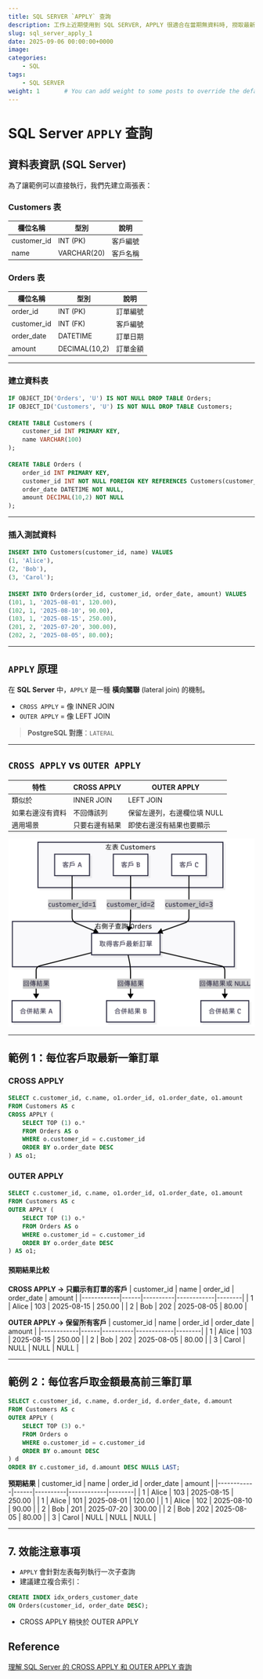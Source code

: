 ```yaml
---
title: SQL SERVER `APPLY` 查詢
description: 工作上近期使用到 SQL SERVER, APPLY 很適合在當期無資料時, 撈取最新一筆資料做比對使用。
slug: sql_server_apply_1
date: 2025-09-06 00:00:00+0000
image: 
categories:
    - SQL
tags:
    - SQL SERVER
weight: 1       # You can add weight to some posts to override the default sorting (date descending)
---
```


# SQL Server `APPLY` 查詢

## 資料表資訊 (SQL Server)

為了讓範例可以直接執行，我們先建立兩張表：

### **Customers 表**
| 欄位名稱       | 型別          | 說明 |
|---------------|---------------|----------------|
| customer_id   | INT (PK)      | 客戶編號 |
| name          | VARCHAR(20)  | 客戶名稱 |

### **Orders 表**
| 欄位名稱       | 型別          | 說明 |
|---------------|---------------|----------------|
| order_id      | INT (PK)      | 訂單編號 |
| customer_id   | INT (FK)      | 客戶編號 |
| order_date    | DATETIME      | 訂單日期 |
| amount        | DECIMAL(10,2) | 訂單金額 |

---

### **建立資料表**
```sql
IF OBJECT_ID('Orders', 'U') IS NOT NULL DROP TABLE Orders;
IF OBJECT_ID('Customers', 'U') IS NOT NULL DROP TABLE Customers;

CREATE TABLE Customers (
    customer_id INT PRIMARY KEY,
    name VARCHAR(100)
);

CREATE TABLE Orders (
    order_id INT PRIMARY KEY,
    customer_id INT NOT NULL FOREIGN KEY REFERENCES Customers(customer_id),
    order_date DATETIME NOT NULL,
    amount DECIMAL(10,2) NOT NULL
);
```

---

### **插入測試資料**
```sql
INSERT INTO Customers(customer_id, name) VALUES
(1, 'Alice'),
(2, 'Bob'),
(3, 'Carol');

INSERT INTO Orders(order_id, customer_id, order_date, amount) VALUES
(101, 1, '2025-08-01', 120.00),
(102, 1, '2025-08-10', 90.00),
(103, 1, '2025-08-15', 250.00),
(201, 2, '2025-07-20', 300.00),
(202, 2, '2025-08-05', 80.00);
```

---

## `APPLY` 原理

在 **SQL Server** 中，`APPLY` 是一種 **橫向關聯** (lateral join) 的機制。
- `CROSS APPLY` = 像 INNER JOIN
- `OUTER APPLY` = 像 LEFT JOIN

> **PostgreSQL 對應**：`LATERAL`

---

## `CROSS APPLY` vs `OUTER APPLY`

| 特性 | CROSS APPLY | OUTER APPLY |
|------|-----------|-------------|
| 類似於 | INNER JOIN | LEFT JOIN |
| 如果右邊沒有資料 | 不回傳該列 | 保留左邊列，右邊欄位填 NULL |
| 適用場景 | 只要右邊有結果 | 即使右邊沒有結果也要顯示 |

![example](chart.png)

---

## 範例 1：每位客戶取最新一筆訂單

### CROSS APPLY
```sql
SELECT c.customer_id, c.name, o1.order_id, o1.order_date, o1.amount
FROM Customers AS c
CROSS APPLY (
    SELECT TOP (1) o.*
    FROM Orders AS o
    WHERE o.customer_id = c.customer_id
    ORDER BY o.order_date DESC
) AS o1;
```

### OUTER APPLY
```sql
SELECT c.customer_id, c.name, o1.order_id, o1.order_date, o1.amount
FROM Customers AS c
OUTER APPLY (
    SELECT TOP (1) o.*
    FROM Orders AS o
    WHERE o.customer_id = c.customer_id
    ORDER BY o.order_date DESC
) AS o1;
```

#### **預期結果比較**

**CROSS APPLY → 只顯示有訂單的客戶**
| customer_id | name | order_id | order_date | amount |
|------------|------|----------|------------|--------|
| 1 | Alice | 103 | 2025-08-15 | 250.00 |
| 2 | Bob   | 202 | 2025-08-05 | 80.00 |

**OUTER APPLY → 保留所有客戶**
| customer_id | name | order_id | order_date | amount |
|------------|------|----------|------------|--------|
| 1 | Alice | 103 | 2025-08-15 | 250.00 |
| 2 | Bob   | 202 | 2025-08-05 | 80.00 |
| 3 | Carol | NULL | NULL | NULL |

---

## 範例 2：每位客戶取金額最高前三筆訂單

```sql
SELECT c.customer_id, c.name, d.order_id, d.order_date, d.amount
FROM Customers AS c
OUTER APPLY (
    SELECT TOP (3) o.*
    FROM Orders o
    WHERE o.customer_id = c.customer_id
    ORDER BY o.amount DESC
) d
ORDER BY c.customer_id, d.amount DESC NULLS LAST;
```

**預期結果**
| customer_id | name | order_id | order_date | amount |
|------------|------|----------|------------|--------|
| 1 | Alice | 103 | 2025-08-15 | 250.00 |
| 1 | Alice | 101 | 2025-08-01 | 120.00 |
| 1 | Alice | 102 | 2025-08-10 | 90.00 |
| 2 | Bob   | 201 | 2025-07-20 | 300.00 |
| 2 | Bob   | 202 | 2025-08-05 | 80.00 |
| 3 | Carol | NULL | NULL | NULL |

---

## 7. 效能注意事項

- `APPLY` 會針對左表每列執行一次子查詢
- 建議建立複合索引：
```sql
CREATE INDEX idx_orders_customer_date
ON Orders(customer_id, order_date DESC);
```
- CROSS APPLY 稍快於 OUTER APPLY

## Reference
[理解 SQL Server 的 CROSS APPLY 和 OUTER APPLY 査詢](https://www.navicat.com/cht/company/aboutus/blog/1824-understanding-sql-server-cross-apply-and-outer-apply-queries-part-1.html)